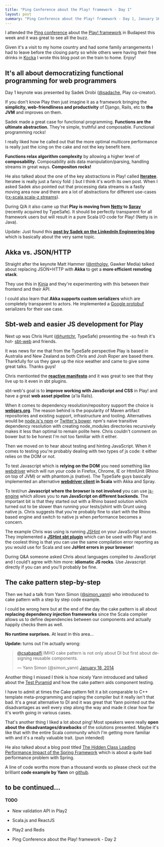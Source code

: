 ```yaml
--- 
title: "Ping Conference about the Play! framework - Day 1"
layout: post
summary: "Ping Conference about the Play! framework - Day 1, January 16-17 2014 @ Budapest, Hungary" 
---
```


I attended the [Ping conference](http://www.ping-conf.com/) about the [Play! framework](http://www.playframework.com/) in Budapest this week and it was great to see all the buzz.

Given it's a visit to my home country and had some family arrangements I had to leave before the closing party so while others were having their free drinks in [Kocka](https://www.facebook.com/kocka.kazinczy48) I wrote this blog post on the train to home. Enjoy!

## It's all about democratizing functional programming for web programmers

Day 1 keynote was presented by Sadek Drobi ([@sadache](https://twitter.com/Sadache), Play co-creator).

If you don't know Play then just imagine it as a framework bringing the **simplicity, web-friendliness and productivity** of Django, Rails, etc to **the JVM** and improves on them.

Sadek made a great case for functional programming. **Functions are the ultimate abstraction.** They're simple, truthful and composable. Functional programming rocks!

I really liked how he called out that the more optimal multicore performance is really just the icing on the cake and not the key benefit here.

**Functions relax algorithm complexity** by allowing a higher level of **composability.**
Composability aids data manipulation/parsing, handling streams in great ways.
**Compositon rocks!**

He also talked about the one of the key abstractions in Play! called **[Iteratee](http://www.playframework.com/documentation/latest/Iteratees)**. Iteratee is really just a fancy fold :) but I think it's worth its own post. When I asked Sadek also pointed out that processing data streams is a fastly moving area now and there are a lot of abstractions for different use-cases ([rx-scala](https://github.com/Netflix/RxJava/tree/master/language-adaptors/rxjava-scala),[scala-z streams](https://github.com/scalaz/scalaz-stream)).

During Q/A it also came up that **Play is moving from [Netty](http://netty.io/) to [Spray](http://spray.io/)** (recently acquired by TypeSafe). It should be perfectly transparent for all framework users but will result in a pure Scala I/O code for Play! (Netty is in Java).

Update: Just found this **[post by Sadek on the LinkednIn Engineering blog](http://engineering.linkedin.com/play/play-framework-democratizing-functional-programming-modern-web-programmers)** which is basically about the very same topic.

## Akka vs. JSON/HTTP

Straight after the keynote Matt Hammer ([@mtholgy](https://twitter.com/mthology), Gawker Media) talked about replacing JSON+HTTP with **Akka** to get a **more efficient remoting stack**. 

They use this in [Kinja](http://kinja.com/) and they're experimenting with this between their frontend and their API.

I could also learn that **Akka supports custom serializers** which are completely transparent to actors. He implemented a [Google protobuf](https://code.google.com/p/protobuf/) serializers for their use case.

## Sbt-web and easier JS development for Play

Next up was Chris Hunt ([@huntchr](https://twitter.com/huntchr), TypeSafe) presenting the -so fresh it's hot- [sbt-web](https://github.com/typesafehub/sbt-web) and friends. 

It was news for me that from the TypeSafe perspective Play is based in Australia and New Zealand as both Chris and Josh Roper are based there. Thankfully for us they gave up the nice weather and came to give some great talks. Thanks guys! 

Chris mentionted the **[reactive manifesto](http://www.reactivemanifesto.org/)** and it was great to see that they live up to it even in sbt plugins.

sbt-web's goal is to **improve working with JavaScript and CSS** in Play! and have a great **web asset pipeline** (a'la Rails).

When it comes to dependency resolution/repository support the choice is **[webjars.org](http://www.webjars.org/)**. The reason behind is the popularity of Maven artifact repositories and existing support, infrastructure and tooling. Alternatives would be [node.js's npm](https://npmjs.org/) or [Twitter's bower](http://bower.io/). npm's naive transitive dependency resolution with creating node_modules directories recursively makes it less than optimal to remain polite here. Chris couldn't comment on bower but to be honest I'm not too familiar with it either.

Then we moved on to hear about testing and hinting JavaScript. When it comes to testing you're probably dealing with two types of js code: it either relies on the DOM or not. 

To test Javascript which is **relying on the DOM** you need something like [webdriver](http://docs.seleniumhq.org/projects/webdriver/) which will run your code in Firefox, Chrome, IE or HtmlUnit (Rhino on top of JVM) or with phantom.js (native). The TypeSafe guys basically implemented an alternative **[webdriver client](https://github.com/huntc/webdriver) in Scala** with Akka and Spray.

To test/run **Javascript where the browser is not involved** you can use [js-engine](https://github.com/huntc/js-engine) which allows you to **run JavaScript on different backends**. The important bit is that they started out with a Rhino based solution which turned out to be slower than running your tests/jshint with Grunt using native js. Chris suggests that you're probably fine to start with the Rhino based engine and switch to native js when performance becomes a concern.

The example Chris was using is running [JSHint](http://jshint.com/) on your JavaScript sources. They implemented a **[JSHint sbt plugin](https://github.com/typesafehub/sbt-jshint-plugin)** which can be used with Play! and the coolest thing is that you can use the same compilation error reporting as you would use for Scala and see **JsHint errors in your browser**!

During Q&A someone asked Chris about languages compiled to JavaScript and I could't agree with him more: **idiomatic JS rocks**. Use Javascript directly if you can and you'll probably be fine.

## The cake pattern step-by-step

Then we had a talk from Yann Simon ([@simon_yann](https://twitter.com/simon_yann)) who introduced to cake pattern with a step by step code example. 

I could be wrong here but at the end of the day the cake pattern is all about **replacing dependency injection frameworks** since the Scala compiler allows us to define dependencies between our components and actually happily checks them as well. 

**No runtime surprises.** At least in this area...

**Update:** turns out I'm actually wrong:

<blockquote class="twitter-tweet" lang="en"><p><a href="https://twitter.com/csabapalfi">@csabapalfi</a> IMHO cake pattern is not only about DI but first about designing reusable components.</p>&mdash; Yann Simon (@simon_yann) <a href="https://twitter.com/simon_yann/statuses/424480163163017216">January 18, 2014</a></blockquote>
<script async src="//platform.twitter.com/widgets.js" charset="utf-8"></script>

Another thing I missed I think is how nicely Yann introduced and talked about the [Test Pyramid](http://martinfowler.com/bliki/TestPyramid.html) and how the cake pattern aids component testing.

I have to admit at times the Cake pattern felt it a bit comparable to C++ template meta-programming and raping the compiler but it really isn't that bad. It's a great alternative to DI and it was great that Yann pointed out the disadvantages as well every step along the way and made it clear how far it's worth going in various cases.

That's another thing I liked a lot about ping! Most speakers were really **open about the disadvantages/drawbacks** of the solutions presented. Maybe it's like that with the entire Scala community which I'm getting more familiar with and it's a really valuable trait. (pun intended)

He also talked about a blog post titled [The Hidden Class Loading Performance Impact of the Spring Framework](http://apmblog.compuware.com/2013/12/18/the-hidden-class-loading-performance-impact-of-the-spring-framework/) which is about a quite bad performance problem with Spring.

A line of code worths more than a thousand words so please check out the brilliant **code example by Yann** on [github](https://github.com/yanns/TPA/). 

## to be continued...

#### TODO

* New validation API in Play2

* Scala.js and ReactJS

* Play2 and Redis

* Ping Conference about the Play! framework - Day 2







